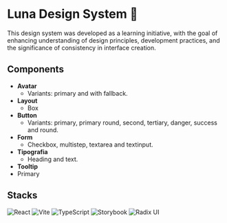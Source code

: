 # Luna Design System 🌙

This design system was developed as a learning initiative, with the goal of enhancing understanding of design principles, development practices, and the significance of consistency in interface creation.

## Components

- **Avatar**
  - Variants: primary and with fallback.
- **Layout**
  - Box
- **Button**
  - Variants: primary, primary round, second, tertiary, danger, success and round.
- **Form**
  - Checkbox, multistep, textarea and textinput.
- **Tipografia**
  - Heading and text.
- **Tooltip**
- Primary

## Stacks
![React](https://img.shields.io/badge/react-%2320232a.svg?style=for-the-badge&logo=react&logoColor=%2361DAFB)
![Vite](https://img.shields.io/badge/vite-%23646CFF.svg?style=for-the-badge&logo=vite&logoColor=white)
![TypeScript](https://img.shields.io/badge/typescript-%23007ACC.svg?style=for-the-badge&logo=typescript&logoColor=white)
![Storybook](https://img.shields.io/badge/-Storybook-FF4785?style=for-the-badge&logo=storybook&logoColor=white)
![Radix UI](https://img.shields.io/badge/radix%20ui-161618.svg?style=for-the-badge&logo=radix-ui&logoColor=white)